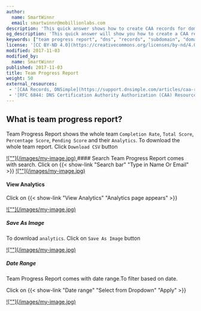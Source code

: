 ```yaml
---
author:
  name: SmartWinnr
  email: smartwinnr@mobillionlabs.com
description: 'This quick answer shows how to create CAA records for domains and subdomains.'
og_description: 'This quick answer will show you how to create a CAA record for domains and subdomains'
keywords: ["team progress report", "dns", "records", "subdomain", "domain"]
license: '[CC BY-ND 4.0](https://creativecommons.org/licenses/by-nd/4.0)'
modified: 2017-11-03
modified_by:
  name: SmartWinnr
published: 2017-11-03
title: Team Progress Report
weight: 50
external_resources:
 - '[CAA Records, DNSimple](https://support.dnsimple.com/articles/caa-record/)'
 - '[RFC 6844: DNS Certification Authority Authorization (CAA) Resource Record](https://tools.ietf.org/html/rfc6844)'
---
```


## What is team progress report?
Team Progress Report shows the whole team `Completion Rate`, `Total Score`,	`Percentage Score`, `Pending Score` and their `Analytics`. To download the whole team report. Click `Download CSV` button

<span class="my-gallery">
<a href="https://s3-us-west-2.amazonaws.com/qzapp.resource/5774b038e11b0d0822c0ec0c/question_image5774b038e11b0d0822c0ec0c_1513342870708.png">
![""](/images/my-image.jpg)
</a>
</span>
#### Search
Team Progress Report comes with search. Click on {{< show-link "Search bar" "Type in Name Or Email" >}}

<span class="my-gallery">
<a href="https://s3-us-west-2.amazonaws.com/qzapp.resource/5774b038e11b0d0822c0ec0c/question_image5774b038e11b0d0822c0ec0c_1513342969315.png">
![""](/images/my-image.jpg)
</a>
</span>

#### View Analytics
Click on {{< show-link "View Analytics" "Analytics page appears" >}}

<span class="my-gallery">
<a href="https://s3-eu-west-1.amazonaws.com/smartwinnr.app.resource/57d512c664fcef1d30065b0a/question_image57d512c664fcef1d30065b0a_1513426697775.png">
![""](/images/my-image.jpg)
</a>
</span>

##### Save As Image
To download `analytics`. Click on `Save As Image` button

<span class="my-gallery">
<a href="https://s3-us-west-2.amazonaws.com/qzapp.resource/5774b038e11b0d0822c0ec0c/question_image5774b038e11b0d0822c0ec0c_1513343017590.png">
![""](/images/my-image.jpg)
</a>
</span>

##### Date Range

Team Progress Report comes with date range.To filter based on date.

Click on {{< show-link "Date range" "Select from Dropdown" "Apply" >}}

<span class="my-gallery">
<a href="https://s3-eu-west-1.amazonaws.com/smartwinnr.app.resource/57d512c664fcef1d30065b0a/question_image57d512c664fcef1d30065b0a_1513426760273.png">
![""](/images/my-image.jpg)
</a>
</span>
